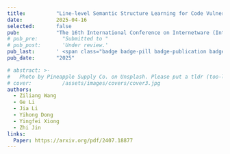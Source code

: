 ```yaml
---
title:          "Line-level Semantic Structure Learning for Code Vulnerability Detection"
date:           2025-04-16
selected:       false
pub:            "The 16th International Conference on Internetware (Internetware 2025)"
# pub_pre:        "Submitted to "
# pub_post:       'Under review.'
pub_last:       ' <span class="badge badge-pill badge-publication badge-success">CCF-C, Oral</span>'
pub_date:       "2025"

# abstract: >-
#   Photo by Pineapple Supply Co. on Unsplash. Please put a tldr (too-long-didnt-read, 1~2 sentences) of your publication here. It is not recommended to put the actual abstract here because it is usually too long to fit in. $\LaTeX$ is supported. $a=b+c$.
# cover:          /assets/images/covers/cover3.jpg
authors:
  - Ziliang Wang
  - Ge Li
  - Jia Li
  - Yihong Dong
  - Yingfei Xiong
  - Zhi Jin
links:
  Paper: https://arxiv.org/pdf/2407.18877
---
```

